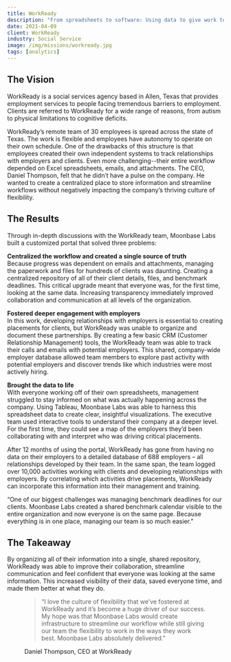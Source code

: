 ```yaml
---
title: WorkReady
description: "From spreadsheets to software: Using data to give work to those that need it most."
date: 2021-04-09
client: WorkReady
industry: Social Service
image: /img/missions/workready.jpg
tags: [analytics]
---
```


## The Vision

WorkReady is a social services agency based in Allen, Texas that provides employment services to people facing tremendous barriers to employment. Clients are referred to WorkReady for a wide range of reasons, from autism to physical limitations to cognitive deficits.

WorkReady’s remote team of 30 employees is spread across the state of Texas. The work is flexible and employees have autonomy to operate on their own schedule. One of the drawbacks of this structure is that employees created their own independent systems to track relationships with employers and clients. Even more challenging--their entire workflow depended on Excel spreadsheets, emails, and attachments. The CEO, Daniel Thompson, felt that he didn’t have a pulse on the company. He wanted to create a centralized place to store information and streamline workflows without negatively impacting the company’s thriving culture of flexibility.

## The Results

Through in-depth discussions with the WorkReady team, Moonbase Labs built a customized portal that solved three problems:

**Centralized the workflow and created a single source of truth**<br>
Because progress was dependent on emails and attachments, managing the paperwork and files for hundreds of clients was daunting. Creating a centralized repository of all of their client details, files, and benchmark deadlines. This critical upgrade meant that everyone was, for the first time, looking at the same data.  Increasing transparency immediately improved collaboration and communication at all levels of the organization.

**Fostered deeper engagement with employers**<br>
In this work, developing relationships with employers is essential to creating placements for clients, but WorkReady was unable to organize and document these partnerships. By creating a few basic CRM (Customer Relationship Management) tools, the WorkReady team was able to track their calls and emails with potential employers. This shared, company-wide employer database allowed team members to explore past activity with potential employers and discover trends like which industries were most actively hiring.

**Brought the data to life**<br>
With everyone working off of their own spreadsheets, management struggled to stay informed on what was actually happening across the company. Using Tableau, Moonbase Labs was able to harness this spreadsheet data to create clear, insightful visualizations. The executive team used interactive tools to understand their company at a deeper level. For the first time, they could see a map of the employers they’d been collaborating with and interpret who was driving critical placements.

After 12 months of using the portal, WorkReady has gone from having no data on their employers to a detailed database of 688 employers – all relationships developed by their team. In the same span, the team logged over 10,000 activities working with clients and developing relationships with employers. By correlating which activities drive placements, WorkReady can incorporate this information into their management and training.

<x-blockquote credit="Shelley Glinsky, Assistant Director at WorkReady">
“One of our biggest challenges was managing benchmark deadlines for our clients. Moonbase Labs created a shared benchmark calendar visible to the entire organization and now everyone is on the same page. Because everything is in one place, managing our team is so much easier.”
</x-blockquote>

## The Takeaway

By organizing all of their information into a single, shared repository, WorkReady was able to improve their collaboration, streamline communication and feel confident that everyone was looking at the same information. This increased visibility of their data, saved everyone time, and made them better at what they do.

<figure>
  <blockquote>
    “I love the culture of flexibility that we’ve fostered at WorkReady and it’s become a huge driver of our success. My hope was that Moonbase Labs would create infrastructure to streamline our workflow while still giving our team the flexibility to work in the ways they work best. Moonbase Labs absolutely delivered.”
  </blockquote>
  <figcaption>Daniel Thompson, CEO at WorkReady</figcaption>
</figure>
